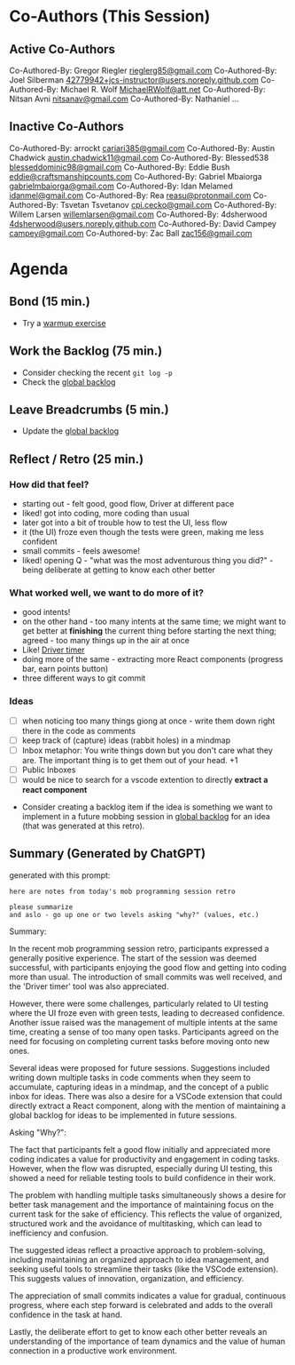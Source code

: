 # Co-Authors (This Session)

## Active Co-Authors

Co-Authored-By: Gregor Riegler <rieglerg85@gmail.com>
Co-Authored-By: Joel Silberman <42779942+jcs-instructor@users.noreply.github.com>
Co-Authored-By: Michael R. Wolf <MichaelRWolf@att.net>
Co-Authored-By: Nitsan Avni <nitsanav@gmail.com>
Co-Authored-By: Nathaniel ...

## Inactive Co-Authors

Co-Authored-By: arrockt <cariari385@gmail.com>
Co-Authored-By: Austin Chadwick <austin.chadwick11@gmail.com>
Co-Authored-By: Blessed538 <blesseddominic98@gmail.com>
Co-Authored-By: Eddie Bush <eddie@craftsmanshipcounts.com>
Co-Authored-By: Gabriel Mbaiorga <gabrielmbaiorga@gmail.com>
Co-Authored-By: Idan Melamed <idanmel@gmail.com>
Co-Authored-By: Rea <reasu@protonmail.com>
Co-Authored-By: Tsvetan Tsvetanov <cpi.cecko@gmail.com>
Co-Authored-By: Willem Larsen <willemlarsen@gmail.com>
Co-Authored-By: 4dsherwood <4dsherwood@users.noreply.github.com>
Co-Authored-By: David Campey <campey@gmail.com>
Co-Authored-by: Zac Ball <zac156@gmail.com>

# Agenda

## Bond (15 min.)

-   Try a [warmup exercise](../docs/warmup-exercises.md)

## Work the Backlog (75 min.)

-   Consider checking the recent `git log -p`
-   Check the [global backlog](../docs/backlog.md)

## Leave Breadcrumbs (5 min.)

-   Update the [global backlog](../docs/backlog.md)

## Reflect / Retro (25 min.)

### How did that feel?

- starting out - felt good, good flow, Driver at different pace
- liked! got into coding, more coding than usual
- later got into a bit of trouble how to test the UI, less flow
- it (the UI) froze even though the tests were green, making me less confident
- small commits - feels awesome!
- liked! opening Q - "what was the most adventurous thing you did?" - being deliberate at getting to know each other better

### What worked well, we want to do more of it?

- good intents!
- on the other hand - too many intents at the same time; we might want to get better at **finishing** the current thing before starting the next thing; agreed - too many things up in the air at once
- Like! [Driver timer](https://github.com/gregorriegler/polybar-egg-timer)
- doing more of the same - extracting more React components (progress bar, earn points button)
- three different ways to git commit

### Ideas

- [ ] when noticing too many things giong at once - write them down right there in the code as comments
- [ ] keep track of (capture) ideas (rabbit holes) in a mindmap
- [ ] Inbox metaphor: You write things down but you don't care what they are. The important thing is to get them out of your head. +1
- [ ] Public Inboxes
- [ ] would be nice to search for a vscode extention to directly **extract a react component**
-   Consider creating a backlog item if the idea is something we want to implement in a future mobbing session in [global backlog](../docs/backlog.md)
    for an idea (that was generated at this retro).

## Summary (Generated by ChatGPT)

generated with this prompt:

```
here are notes from today's mob programming session retro

please summarize
and aslo - go up one or two levels asking "why?" (values, etc.)
```

Summary:

In the recent mob programming session retro, participants expressed a generally positive experience. The start of the session was deemed successful, with participants enjoying the good flow and getting into coding more than usual. The introduction of small commits was well received, and the 'Driver timer' tool was also appreciated.

However, there were some challenges, particularly related to UI testing where the UI froze even with green tests, leading to decreased confidence. Another issue raised was the management of multiple intents at the same time, creating a sense of too many open tasks. Participants agreed on the need for focusing on completing current tasks before moving onto new ones.

Several ideas were proposed for future sessions. Suggestions included writing down multiple tasks in code comments when they seem to accumulate, capturing ideas in a mindmap, and the concept of a public inbox for ideas. There was also a desire for a VSCode extension that could directly extract a React component, along with the mention of maintaining a global backlog for ideas to be implemented in future sessions.

Asking "Why?":

The fact that participants felt a good flow initially and appreciated more coding indicates a value for productivity and engagement in coding tasks. However, when the flow was disrupted, especially during UI testing, this showed a need for reliable testing tools to build confidence in their work.

The problem with handling multiple tasks simultaneously shows a desire for better task management and the importance of maintaining focus on the current task for the sake of efficiency. This reflects the value of organized, structured work and the avoidance of multitasking, which can lead to inefficiency and confusion.

The suggested ideas reflect a proactive approach to problem-solving, including maintaining an organized approach to idea management, and seeking useful tools to streamline their tasks (like the VSCode extension). This suggests values of innovation, organization, and efficiency.

The appreciation of small commits indicates a value for gradual, continuous progress, where each step forward is celebrated and adds to the overall confidence in the task at hand.

Lastly, the deliberate effort to get to know each other better reveals an understanding of the importance of team dynamics and the value of human connection in a productive work environment.